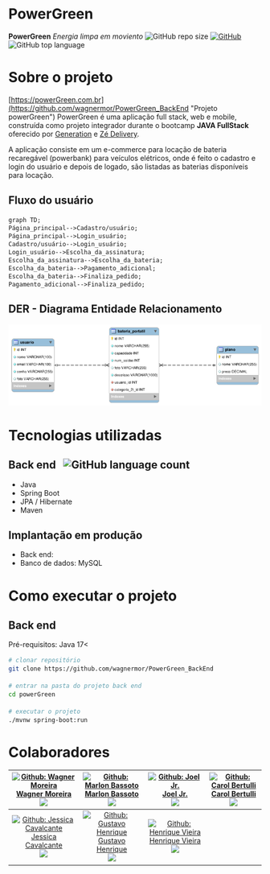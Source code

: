 # PowerGreen
**PowerGreen**
*Energia limpa em moviento*
![GitHub repo size](https://img.shields.io/github/repo-size/wagnermor/PowerGreen_BackEnd?color=green) [![GitHub](https://img.shields.io/github/license/wagnermor/PowerGreen_BackEnd)](https://github.com/wagnermor/PowerGreen_BackEnd/blob/main/LICENSE) ![GitHub top language](https://img.shields.io/github/languages/top/wagnermor/PowerGreen_BackEnd?color=green)
# Sobre o projeto

[https://powerGreen.com.br](https://github.com/wagnermor/PowerGreen_BackEnd "Projeto powerGreen")
PowerGreen é uma aplicação full stack, web e mobile, construída como projeto integrador durante o bootcamp **JAVA FullStack** oferecido por [Generation](https://brazil.generation.org "Site da Generation") e [Zé Delivery](https://www.ze.delivery "Site do Zé Delivery").

A aplicação consiste em um e-commerce para locação de bateria recaregável (powerbank) para veículos elétricos, onde é feito o cadastro e login do usuário e depois de logado, são listadas as baterias disponíveis para locação.


## Fluxo do usuário 
```mermaid
graph TD;
Página_principal-->Cadastro/usuário;
Página_principal-->Login_usuário;
Cadastro/usuário-->Login_usuário;
Login_usuário-->Escolha_da_assinatura;
Escolha_da_assinatura-->Escolha_da_bateria;
Escolha_da_bateria-->Pagamento_adicional;
Escolha_da_bateria-->Finaliza_pedido;
Pagamento_adicional-->Finaliza_pedido;
```

## DER - Diagrama Entidade Relacionamento
![DER](./assets/DER.png)

# Tecnologias utilizadas
## Back end &nbsp; ![GitHub language count](https://img.shields.io/github/languages/count/wagnermor/PowerGreen_BackEnd)

- Java
- Spring Boot
- JPA / Hibernate
- Maven

## Implantação em produção
- Back end: 
- Banco de dados: MySQL

# Como executar o projeto

## Back end
Pré-requisitos: Java 17<

```bash
# clonar repositório
git clone https://github.com/wagnermor/PowerGreen_BackEnd

# entrar na pasta do projeto back end
cd powerGreen

# executar o projeto
./mvnw spring-boot:run
```
# Colaboradores
| [![Github: Wagner Moreira](https://wsrv.nl/?url=avatars.githubusercontent.com/u/47096330?v=4&w=100&h=100&fit=cover&mask=circle)<br>Wagner Moreira<br>![](https://img.shields.io/github/followers/wagnermor?style=social)](https://github.com/wagnermor) | [![Github: Marlon Bassoto](https://wsrv.nl/?url=avatars.githubusercontent.com/u/120661184?v=4&w=100&h=100&fit=cover&mask=circle)<br>Marlon Bassoto<br>![](https://img.shields.io/github/followers/Killbazz?style=social)](https://github.com/Killbazz&target=_blank) | [![Github: Joel Jr.](https://wsrv.nl/?url=https://avatars.githubusercontent.com/u/120653890?v=4&w=100&h=100&fit=cover&mask=circle)<br>Joel Jr.<br>![](https://img.shields.io/github/followers/Joeljrbeginner?style=social)](https://github.com/Joeljrbeginner) | [![Github: Carol Bertulli](https://wsrv.nl/?url=https://avatars.githubusercontent.com/u/120660461?v=4&w=100&h=100&fit=cover&mask=circle)<br>Carol Bertulli<br>![](https://img.shields.io/github/followers/CarolBertulli?style=social)](https://github.com/CarolBertulli) |
|:---:|:---:|:---:|:---:|
| [![Github: Jessica Cavalcante](https://wsrv.nl/?url=https://avatars.githubusercontent.com/u/120189007?v=4&w=100&h=100&fit=cover&mask=circle)<br>Jessica Cavalcante<br>![](https://img.shields.io/github/followers/jess59cavalcante?style=social)](https://github.com/jess59cavalcante) | [![Github: Gustavo Henrique](https://wsrv.nl/?url=https://avatars.githubusercontent.com/u/117678443?v=4&w=100&h=100&fit=cover&mask=circle)<br>Gustavo Henrique<br>![](https://img.shields.io/github/followers/Jotapppe?style=social)](https://github.com/Jotapppe) | [![Github: Henrique Vieira](https://wsrv.nl/?url=https://static.dicionariodesimbolos.com.br/upload/c9/f0/aguia-3_xl.jpeg&w=100&h=100&fit=cover&mask=circle)<br>Henrique Vieira<br>![](https://img.shields.io/github/followers/wagnermor?style=social)](https://google.com) |  |
